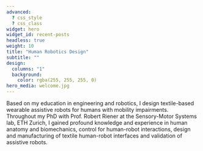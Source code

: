 ```yaml
---
advanced:
  ? css_style
  ? css_class
widget: hero
widget_id: recent-posts
headless: true
weight: 10
title: "Human Robotics Design"
subtitle: ""
design:
  columns: "1"
  background:
    color: rgba(255, 255, 255, 0)
hero_media: welcome.jpg
---
```

Based on my education in engineering and robotics, I design textile-based wearable assistive robots for humans with mobility impairments. Throughout my PhD with Prof. Robert Riener at the Sensory-Motor Systems lab, ETH Zurich, I gained profound knowledge and experience in human anatomy and biomechanics, control for human-robot interactions, design and manufacturing of textile human-robot interfaces and validation of assistive robots.
